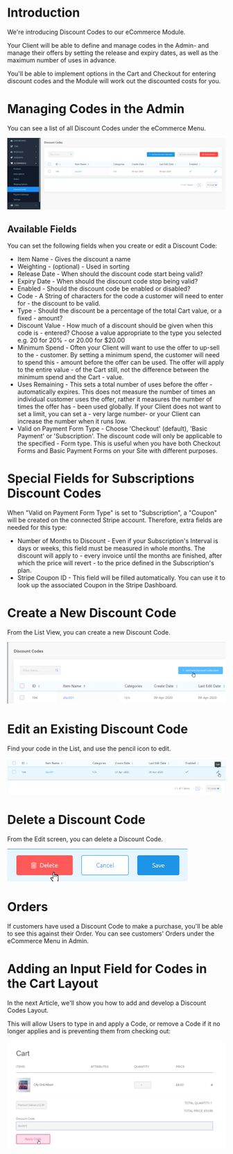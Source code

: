 # Introduction

We're introducing Discount Codes to our eCommerce Module.

Your Client will be able to define and manage codes in the Admin- and manage their offers by setting the release and expiry dates, as well as the maximum number of uses in advance.

You'll be able to implement options in the Cart and Checkout for entering discount codes and the Module will work out the discounted costs for you.

# Managing Codes in the Admin

You can see a list of all Discount Codes under the eCommerce Menu.

![Discount Codes List](/.gitbook/assets/getgist/migrating-assets/products/discounts1.png)

## Available Fields

You can set the following fields when you create or edit a Discount Code:

- Item Name - Gives the discount a name
- Weighting - (optional) - Used in sorting
- Release Date - When should the discount code start being valid?
- Expiry Date - When should the discount code stop being valid?
- Enabled - Should the discount code be enabled or disabled?
- Code - A String of characters for the code a customer will need to enter for - the discount to be valid.
- Type - Should the discount be a percentage of the total Cart value, or a fixed - amount?
- Discount Value - How much of a discount should be given when this code is - entered? Choose a value appropriate to the type you selected e.g. 20 for 20% - or 20.00 for $20.00
- Minimum Spend - Often your Client will want to use the offer to up-sell to the - customer. By setting a minimum spend, the customer will need to spend this - amount before the offer can be used. The offer will apply to the entire value - of the Cart still, not the difference between the minimum spend and the Cart - value.
- Uses Remaining - This sets a total number of uses before the offer - automatically expires. This does not measure the number of times an individual customer uses the offer, rather it measures the number of times the offer has - been used globally. If your Client does not want to set a limit, you can set a - very large number- or your Client can increase the number when it runs low.
- Valid on Payment Form Type - Choose 'Checkout' (default), 'Basic Payment' or 'Subscription'. The discount code will only be applicable to the specified - Form type. This is useful when you have both Checkout Forms and Basic Payment Forms on your Site with different purposes.

# Special Fields for Subscriptions Discount Codes

When "Valid on Payment Form Type" is set to "Subscription", a "Coupon" will be created on the connected Stripe account. Therefore, extra fields are needed for this type:

- Number of Months to Discount - Even if your Subscription's Interval is days or weeks, this field must be measured in whole months. The discount will apply to - every invoice until the months are finished, after which the price will revert - to the price defined in the Subscription's plan.
- Stripe Coupon ID - This field will be filled automatically. You can use it to look up the associated Coupon in the Stripe Dashboard.

# Create a New Discount Code

From the List View, you can create a new Discount Code.

![Discount Codes List](/.gitbook/assets/getgist/migrating-assets/products/discounts2.png)

# Edit an Existing Discount Code

Find your code in the List, and use the pencil icon to edit.

![Discount Codes List](/.gitbook/assets/getgist/migrating-assets/products/discounts3.png)

# Delete a Discount Code

From the Edit screen, you can delete a Discount Code.

![Discount Codes List](/.gitbook/assets/getgist/migrating-assets/products/discounts4.png)

# Orders

If customers have used a Discount Code to make a purchase, you'll be able to see this against their Order. You can see customers' Orders under the eCommerce Menu in Admin.

# Adding an Input Field for Codes in the Cart Layout

In the next Article, we'll show you how to add and develop a Discount Codes Layout.

This will allow Users to type in and apply a Code, or remove a Code if it no longer applies and is preventing them from checking out:

![Discount Codes List](/.gitbook/assets/getgist/migrating-assets/products/discounts5.png)